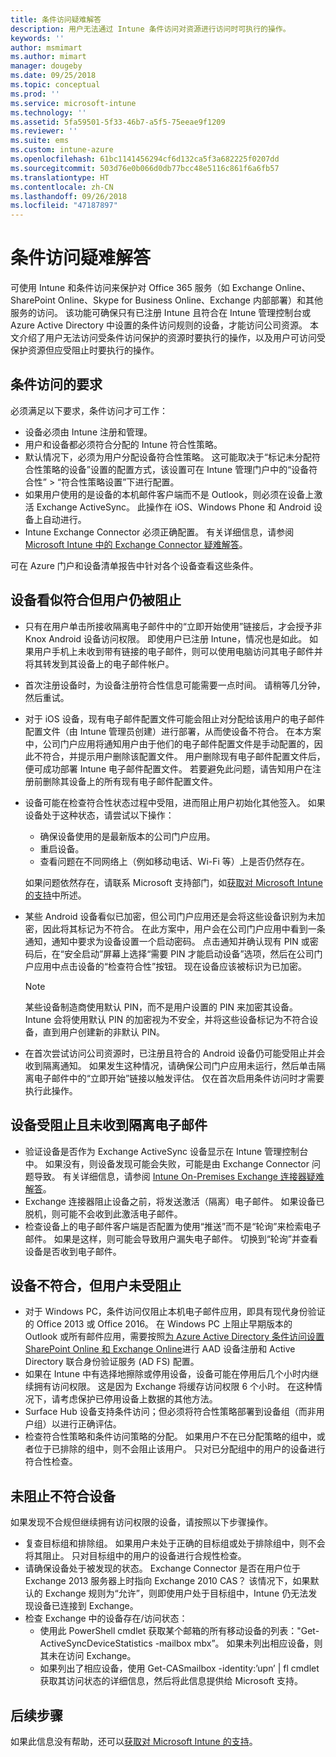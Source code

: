```yaml
---
title: 条件访问疑难解答
description: 用户无法通过 Intune 条件访问对资源进行访问时可执行的操作。
keywords: ''
author: msmimart
ms.author: mimart
manager: dougeby
ms.date: 09/25/2018
ms.topic: conceptual
ms.prod: ''
ms.service: microsoft-intune
ms.technology: ''
ms.assetid: 5fa59501-5f33-46b7-a5f5-75eeae9f1209
ms.reviewer: ''
ms.suite: ems
ms.custom: intune-azure
ms.openlocfilehash: 61bc1141456294cf6d132ca5f3a682225f0207dd
ms.sourcegitcommit: 503d76e0b066d0db77bcc48e5116c861f6a6fb57
ms.translationtype: HT
ms.contentlocale: zh-CN
ms.lasthandoff: 09/26/2018
ms.locfileid: "47187897"
---
```

# <a name="troubleshoot-conditional-access"></a>条件访问疑难解答

可使用 Intune 和条件访问来保护对 Office 365 服务（如 Exchange Online、SharePoint Online、Skype for Business Online、Exchange 内部部署）和其他服务的访问。 该功能可确保只有已注册 Intune 且符合在 Intune 管理控制台或 Azure Active Directory 中设置的条件访问规则的设备，才能访问公司资源。 本文介绍了用户无法访问受条件访问保护的资源时要执行的操作，以及用户可访问受保护资源但应受阻止时要执行的操作。

## <a name="requirements-for-conditional-access"></a>条件访问的要求

必须满足以下要求，条件访问才可工作：

- 设备必须由 Intune 注册和管理。
- 用户和设备都必须符合分配的 Intune 符合性策略。
- 默认情况下，必须为用户分配设备符合性策略。 这可能取决于“标记未分配符合性策略的设备”设置的配置方式，该设置可在 Intune 管理门户中的“设备符合性” > “符合性策略设置”下进行配置。
-   如果用户使用的是设备的本机邮件客户端而不是 Outlook，则必须在设备上激活 Exchange ActiveSync。 此操作在 iOS、Windows Phone 和 Android 设备上自动进行。
-   Intune Exchange Connector 必须正确配置。 有关详细信息，请参阅 [Microsoft Intune 中的 Exchange Connector 疑难解答](troubleshoot-exchange-connector.md)。

可在 Azure 门户和设备清单报告中针对各个设备查看这些条件。

## <a name="devices-appear-compliant-but-users-are-still-blocked"></a>设备看似符合但用户仍被阻止

- 只有在用户单击所接收隔离电子邮件中的“立即开始使用”链接后，才会授予非 Knox Android 设备访问权限。 即使用户已注册 Intune，情况也是如此。 如果用户手机上未收到带有链接的电子邮件，则可以使用电脑访问其电子邮件并将其转发到其设备上的电子邮件帐户。
- 首次注册设备时，为设备注册符合性信息可能需要一点时间。 请稍等几分钟，然后重试。
- 对于 iOS 设备，现有电子邮件配置文件可能会阻止对分配给该用户的电子邮件配置文件（由 Intune 管理员创建）进行部署，从而使设备不符合。 在本方案中，公司门户应用将通知用户由于他们的电子邮件配置文件是手动配置的，因此不符合，并提示用户删除该配置文件。 用户删除现有电子邮件配置文件后，便可成功部署 Intune 电子邮件配置文件。 若要避免此问题，请告知用户在注册前删除其设备上的所有现有电子邮件配置文件。
- 设备可能在检查符合性状态过程中受阻，进而阻止用户初始化其他签入。 如果设备处于这种状态，请尝试以下操作：
  - 确保设备使用的是最新版本的公司门户应用。
  - 重启设备。
  - 查看问题在不同网络上（例如移动电话、Wi-Fi 等）上是否仍然存在。

  如果问题依然存在，请联系 Microsoft 支持部门，如[获取对 Microsoft Intune 的支持](get-support.md)中所述。
- 某些 Android 设备看似已加密，但公司门户应用还是会将这些设备识别为未加密，因此将其标记为不符合。 在此方案中，用户会在公司门户应用中看到一条通知，通知中要求为设备设置一个启动密码。 点击通知并确认现有 PIN 或密码后，在“安全启动”屏幕上选择“需要 PIN 才能启动设备”选项，然后在公司门户应用中点击设备的“检查符合性”按钮。 现在设备应该被标识为已加密。 
  > [!NOTE]
  > 某些设备制造商使用默认 PIN，而不是用户设置的 PIN 来加密其设备。 Intune 会将使用默认 PIN 的加密视为不安全，并将这些设备标记为不符合设备，直到用户创建新的非默认 PIN。
- 在首次尝试访问公司资源时，已注册且符合的 Android 设备仍可能受阻止并会收到隔离通知。 如果发生这种情况，请确保公司门户应用未运行，然后单击隔离电子邮件中的“立即开始”链接以触发评估。 仅在首次启用条件访问时才需要执行此操作。

## <a name="devices-are-blocked-and-no-quarantine-email-is-received"></a>设备受阻止且未收到隔离电子邮件

- 验证设备是否作为 Exchange ActiveSync 设备显示在 Intune 管理控制台中。 如果没有，则设备发现可能会失败，可能是由 Exchange Connector 问题导致。 有关详细信息，请参阅 [Intune On-Premises Exchange 连接器疑难解答](troubleshoot-exchange-connector.md)。
- Exchange 连接器阻止设备之前，将发送激活（隔离）电子邮件。 如果设备已脱机，则可能不会收到此激活电子邮件。 
- 检查设备上的电子邮件客户端是否配置为使用“推送”而不是“轮询”来检索电子邮件。 如果是这样，则可能会导致用户漏失电子邮件。 切换到“轮询”并查看设备是否收到电子邮件。

## <a name="devices-are-noncompliant-but-users-are-not-blocked"></a>设备不符合，但用户未受阻止

- 对于 Windows PC，条件访问仅阻止本机电子邮件应用，即具有现代身份验证的 Office 2013 或 Office 2016。 在 Windows PC 上阻止早期版本的 Outlook 或所有邮件应用，需要按照[为 Azure Active Directory 条件访问设置 SharePoint Online 和 Exchange Online](https://docs.microsoft.com/azure/active-directory/active-directory-conditional-access-no-modern-authentication)进行 AAD 设备注册和 Active Directory 联合身份验证服务 (AD FS) 配置。 
- 如果在 Intune 中有选择地擦除或停用设备，设备可能在停用后几个小时内继续拥有访问权限。 这是因为 Exchange 将缓存访问权限 6 个小时。 在这种情况下，请考虑保护已停用设备上数据的其他方法。
- Surface Hub 设备支持条件访问；但必须将符合性策略部署到设备组（而非用户组）以进行正确评估。
- 检查符合性策略和条件访问策略的分配。 如果用户不在已分配策略的组中，或者位于已排除的组中，则不会阻止该用户。 只对已分配组中的用户的设备进行符合性检查。

## <a name="noncompliant-device-is-not-blocked"></a>未阻止不符合设备

如果发现不合规但继续拥有访问权限的设备，请按照以下步骤操作。
- 复查目标组和排除组。 如果用户未处于正确的目标组或处于排除组中，则不会将其阻止。 只对目标组中的用户的设备进行合规性检查。
- 请确保设备处于被发现的状态。 Exchange Connector 是否在用户位于 Exchange 2013 服务器上时指向 Exchange 2010 CAS？ 该情况下，如果默认的 Exchange 规则为“允许”，则即使用户处于目标组中，Intune 仍无法发现设备已连接到 Exchange。
- 检查 Exchange 中的设备存在/访问状态：
  - 使用此 PowerShell cmdlet 获取某个邮箱的所有移动设备的列表："Get-ActiveSyncDeviceStatistics -mailbox mbx”。 如果未列出相应设备，则其未在访问 Exchange。
  - 如果列出了相应设备，使用 Get-CASmailbox -identity:’upn’ | fl cmdlet 获取其访问状态的详细信息，然后将此信息提供给 Microsoft 支持。

## <a name="next-steps"></a>后续步骤
如果此信息没有帮助，还可以[获取对 Microsoft Intune 的支持](get-support.md)。
